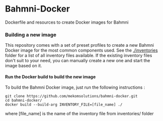 # Bahmni-Docker
Dockerfile and resources to create Docker images for Bahmni

### Building a new image
This repository comes with a set of preset profiles to create a new Bahmni Docker image for the most common components used. See the [./inventories](./inventories) folder for a list of all inventory files available.
If the existing inventory files don't suit to your need, you can manually create a new one and start the image based on it.

#### Run the Docker build to build the new image
To build the Bahmni Docker image, just run the following instructions :
```
git clone https://github.com/mekomsolutions/bahmni-docker.git
cd bahmni-docker/
docker build --build-arg INVENTORY_FILE=[file_name] ./
```

where [file_name] is the name of the inventory file from inventories/ folder
